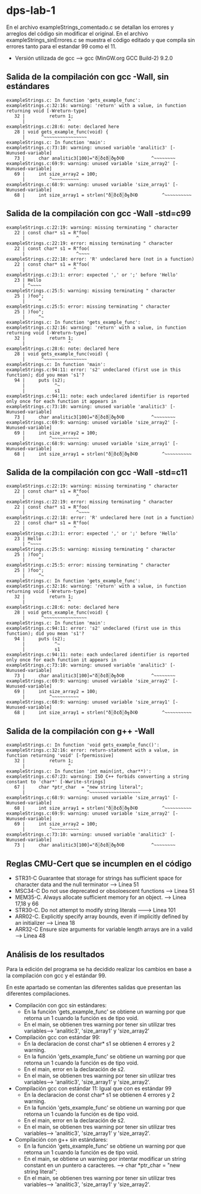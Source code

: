 # dps-lab-1

En el archivo exampleStrings_comentado.c se detallan los errores y arreglos del código sin modificar el original.
En el archivo exampleStrings_sinErrores.c se muestra el código editado y que compila sin errores tanto para el estandar 99 como el 11.
- Versión utilizada de gcc --> gcc (MinGW.org GCC Build-2) 9.2.0


## Salida de la compilación con gcc -Wall, sin estándares
```
exampleStrings.c: In function 'gets_example_func':
exampleStrings.c:32:16: warning: 'return' with a value, in function returning void [-Wreturn-type]
   32 |         return 1;
      |                ^
exampleStrings.c:28:6: note: declared here
   28 | void gets_example_func(void) {
      |      ^~~~~~~~~~~~~~~~~
exampleStrings.c: In function 'main':
exampleStrings.c:73:10: warning: unused variable 'analitic3' [-Wunused-variable]
   73 |     char analitic3[100]="ð░ð¢ð░ð╗ð©Ð          ^~~~~~~~~
exampleStrings.c:69:9: warning: unused variable 'size_array2' [-Wunused-variable]
   69 |     int size_array2 = 100;
      |         ^~~~~~~~~~~
exampleStrings.c:68:9: warning: unused variable 'size_array1' [-Wunused-variable]
   68 |     int size_array1 = strlen("ð░ð¢ð░ð╗ð©Ð         ^~~~~~~~~~~

```
## Salida de la compilación con gcc -Wall -std=c99
```
exampleStrings.c:22:19: warning: missing terminating " character
   22 | const char* s1 = R"foo(
      |                   ^
exampleStrings.c:22:19: error: missing terminating " character
   22 | const char* s1 = R"foo(
      |                   ^~~~~
exampleStrings.c:22:18: error: 'R' undeclared here (not in a function)
   22 | const char* s1 = R"foo(
      |                  ^
exampleStrings.c:23:1: error: expected ',' or ';' before 'Hello'
   23 | Hello
      | ^~~~~
exampleStrings.c:25:5: warning: missing terminating " character
   25 | )foo";
      |     ^
exampleStrings.c:25:5: error: missing terminating " character
   25 | )foo";
      |     ^~
exampleStrings.c: In function 'gets_example_func':
exampleStrings.c:32:16: warning: 'return' with a value, in function returning void [-Wreturn-type]
   32 |         return 1;
      |                ^
exampleStrings.c:28:6: note: declared here
   28 | void gets_example_func(void) {
      |      ^~~~~~~~~~~~~~~~~
exampleStrings.c: In function 'main':
exampleStrings.c:94:11: error: 's2' undeclared (first use in this function); did you mean 's1'?
   94 |     puts (s2);
      |           ^~
      |           s1
exampleStrings.c:94:11: note: each undeclared identifier is reported only once for each function it appears in
exampleStrings.c:73:10: warning: unused variable 'analitic3' [-Wunused-variable]
   73 |     char analitic3[100]="ð░ð¢ð░ð╗ð©Ð          ^~~~~~~~~
exampleStrings.c:69:9: warning: unused variable 'size_array2' [-Wunused-variable]
   69 |     int size_array2 = 100;
      |         ^~~~~~~~~~~
exampleStrings.c:68:9: warning: unused variable 'size_array1' [-Wunused-variable]
   68 |     int size_array1 = strlen("ð░ð¢ð░ð╗ð©Ð         ^~~~~~~~~~~
```
## Salida de la compilación con gcc -Wall -std=c11
```
exampleStrings.c:22:19: warning: missing terminating " character
   22 | const char* s1 = R"foo(
      |                   ^
exampleStrings.c:22:19: error: missing terminating " character
   22 | const char* s1 = R"foo(
      |                   ^~~~~
exampleStrings.c:22:18: error: 'R' undeclared here (not in a function)
   22 | const char* s1 = R"foo(
      |                  ^
exampleStrings.c:23:1: error: expected ',' or ';' before 'Hello'
   23 | Hello
      | ^~~~~
exampleStrings.c:25:5: warning: missing terminating " character
   25 | )foo";
      |     ^
exampleStrings.c:25:5: error: missing terminating " character
   25 | )foo";
      |     ^~
exampleStrings.c: In function 'gets_example_func':
exampleStrings.c:32:16: warning: 'return' with a value, in function returning void [-Wreturn-type]
   32 |         return 1;
      |                ^
exampleStrings.c:28:6: note: declared here
   28 | void gets_example_func(void) {
      |      ^~~~~~~~~~~~~~~~~
exampleStrings.c: In function 'main':
exampleStrings.c:94:11: error: 's2' undeclared (first use in this function); did you mean 's1'?
   94 |     puts (s2);
      |           ^~
      |           s1
exampleStrings.c:94:11: note: each undeclared identifier is reported only once for each function it appears in
exampleStrings.c:73:10: warning: unused variable 'analitic3' [-Wunused-variable]
   73 |     char analitic3[100]="ð░ð¢ð░ð╗ð©Ð          ^~~~~~~~~
exampleStrings.c:69:9: warning: unused variable 'size_array2' [-Wunused-variable]
   69 |     int size_array2 = 100;
      |         ^~~~~~~~~~~
exampleStrings.c:68:9: warning: unused variable 'size_array1' [-Wunused-variable]
   68 |     int size_array1 = strlen("ð░ð¢ð░ð╗ð©Ð         ^~~~~~~~~~~
```
## Salida de la compilación con g++ -Wall
```
exampleStrings.c: In function 'void gets_example_func()':
exampleStrings.c:32:16: error: return-statement with a value, in function returning 'void' [-fpermissive]
   32 |         return 1;
      |                ^
exampleStrings.c: In function 'int main(int, char**)':
exampleStrings.c:67:23: warning: ISO C++ forbids converting a string constant to 'char*' [-Wwrite-strings]
   67 |     char *ptr_char  = "new string literal";
      |                       ^~~~~~~~~~~~~~~~~~~~
exampleStrings.c:68:9: warning: unused variable 'size_array1' [-Wunused-variable]
   68 |     int size_array1 = strlen("ð░ð¢ð░ð╗ð©Ð         ^~~~~~~~~~~
exampleStrings.c:69:9: warning: unused variable 'size_array2' [-Wunused-variable]
   69 |     int size_array2 = 100;
      |         ^~~~~~~~~~~
exampleStrings.c:73:10: warning: unused variable 'analitic3' [-Wunused-variable]
   73 |     char analitic3[100]="ð░ð¢ð░ð╗ð©Ð          ^~~~~~~~~

```
## Reglas CMU-Cert que se incumplen en el código

- STR31-C Guarantee that storage for strings has sufficient space for character data and the null terminator --> Línea 51
- MSC34-C Do not use deprecated or obsoloescent functions --> Linea 51
- MEM35-C. Always allocate sufficient memory for an object. --> Linea 17,18 y 66 
- STR30-C. Do not attempt to modify string literals ---> Linea 101
- ARR02-C. Explicitly specify array bounds, even if implicitly defined by an initializer --> Linea 18
- ARR32-C  Ensure size arguments for variable length arrays are in a valid --> Linea 48

## Análisis de los resultados
Para la edición del programa se ha decidido realizar los cambios en base a la compilación con gcc y el estándar 99.

En este apartado se comentan las diferentes salidas que presentan las diferentes compilaciones.
- Compilación con gcc sin estándares: 
   - En la función 'gets_example_func' se obtiene un warning por que retorna un 1 cuando la función es de tipo void.
   - En el main, se obtienen tres warning por tener sin utilizar tres variables--> 'analitic3', 'size_array1' y 'size_array2'
- Compilación gcc con estándar 99:
   - En la declaracion de const char* s1 se obtienen 4 errores y 2 warning.
   - En la función 'gets_example_func' se obtiene un warning por que retorna un 1 cuando la función es de tipo void.
   - En el main, error en la declaración de s2.
   - En el main, se obtienen tres warning por tener sin utilizar tres variables--> 'analitic3', 'size_array1' y 'size_array2'.
- Compilación gcc con estándar 11: Igual que con es estándar 99
   - En la declaracion de const char* s1 se obtienen 4 errores y 2 warning.
   - En la función 'gets_example_func' se obtiene un warning por que retorna un 1 cuando la función es de tipo void.
   - En el main, error en la declaración de s2.
   - En el main, se obtienen tres warning por tener sin utilizar tres variables--> 'analitic3', 'size_array1' y 'size_array2'.
- Compilación con g++ sin estándares:
   - En la función 'gets_example_func' se obtiene un warning por que retorna un 1 cuando la función es de tipo void.
   - En el main, se obtiene un warning por intentar modificar un string constant en un puntero a caracteres. --> char *ptr_char  = "new string literal";
   - En el main, se obtienen tres warning por tener sin utilizar tres variables--> 'analitic3', 'size_array1' y 'size_array2'.
